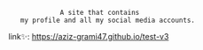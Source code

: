                  A site that contains 
       my profile and all my social media accounts.

link✨: https://aziz-grami47.github.io/test-v3
